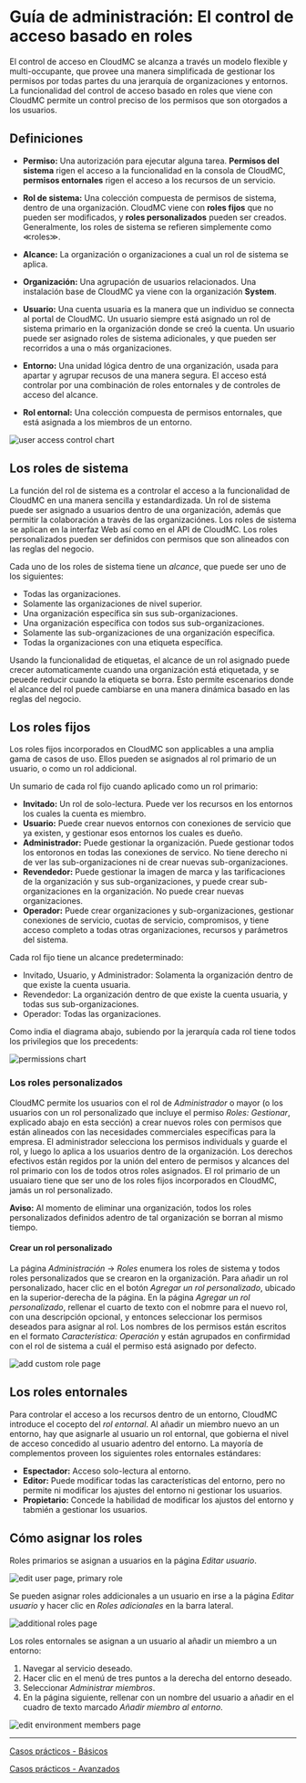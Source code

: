 # Guía de administración: El control de acceso basado en roles

El control de acceso en CloudMC se alcanza a través un modelo flexible y multi-occupante, que provee una manera simplificada de gestionar los permisos por todas partes du una jerarquía de organizaciones y entornos.  La funcionalidad del control de acceso basado en roles que viene con CloudMC permite un control preciso de los permisos que son otorgados a los usuarios.

## Definiciones
- **Permiso:** Una autorización para ejecutar alguna tarea.  **Permisos del sistema** rigen el acceso a la funcionalidad en la consola de CloudMC, **permisos entornales** rigen el acceso a los recursos de un servicio.

- **Rol de sistema:**  Una colección compuesta de permisos de sistema, dentro de una organización.  CloudMC viene con **roles fijos** que no pueden ser modificados, y **roles personalizados** pueden ser creados.  Generalmente, los roles de sistema se refieren simplemente como ≪roles≫.

- **Alcance:** La organización o organizaciones a cual un rol de sistema se aplica.

- **Organización:** Una agrupación de usuarios relacionados.  Una instalación base de CloudMC ya viene con la organización **System**.

- **Usuario:** Una cuenta usuaria es la manera que un individuo se connecta al portal de CloudMC.  Un usuario siempre está asignado un rol de sistema primario en la organización donde se creó la cuenta.  Un usuario puede ser asignado roles de sistema adicionales, y que pueden ser recorridos a una o más organizaciones.

- **Entorno:** Una unidad lógica dentro de una organización, usada para apartar y agrupar recusos de una manera segura.  El acceso está controlar por una combinación de roles entornales y de controles de acceso del alcance.

- **Rol entornal:** Una colección compuesta de permisos entornales, que está asignada a los miembros de un entorno.

![user access control chart](roles_chart-es.png)

## Los roles de sistema
La función del rol de sistema es a controlar el acceso a la funcionalidad de CloudMC en una manera sencilla y estandardizada.  Un rol de sistema puede ser asignado a usuarios dentro de una organización, además que permitir la colaboración a travès de las organizaciónes.  Los roles de sistema se aplican en la interfaz Web así como en el API de CloudMC.  Los roles personalizados pueden ser definidos con permisos que son alineados con las reglas del negocio.

Cada uno de los roles de sistema tiene un *alcance*, que puede ser uno de los siguientes:

- Todas las organizaciones.
- Solamente las organizaciones de nivel superior.
- Una organización específica sin sus sub-organizaciones.
- Una organización específica con todos sus sub-organizaciones.
- Solamente las sub-organizaciones de una organización específica.
- Todas la organizaciones con una etiqueta específica.

Usando la funcionalidad de etiquetas, el alcance de un rol asignado puede crecer automaticamente cuando una organización está etiquetada, y se peuede reducir cuando la etiqueta se borra.  Esto permite escenarios donde el alcance del rol puede cambiarse en una manera dinámica basado en las reglas del negocio.

## Los roles fijos
Los roles fijos incorporados en CloudMC son applicables a una amplia gama de casos de uso.  Ellos pueden se asignados al rol primario de un usuario, o como un rol addicional.

Un sumario de cada rol fijo cuando aplicado como un rol primario:
- **Invitado:**  Un rol de solo-lectura.  Puede ver los recursos en los entornos los cuales la cuenta es miembro.
- **Usuario:**  Puede crear nuevos entornos con conexiones de servicio que ya existen, y gestionar esos entornos los cuales es dueño.
- **Administrador:**  Puede gestionar la organización.  Puede gestionar todos los entoronos en todas las conexiones de servico.  No tiene derecho ni de ver las sub-organizaciones ni de crear nuevas sub-organizaciones.
- **Revendedor:**  Puede gestionar la imagen de marca y las tarificaciones de la organización y sus sub-organizaciones, y puede crear sub-organizaciones en la organización.  No puede crear nuevas organizaciones.
- **Operador:**  Puede crear organizaciones y sub-organizaciones, gestionar conexiones de servicio, cuotas de servicio, compromisos, y tiene acceso completo a todas otras organizaciones, recursos y parámetros del sistema.

Cada rol fijo tiene un alcance predeterminado:
- Invitado, Usuario, y Administrador:  Solamenta la organización dentro de que existe la cuenta usuaria.
- Revendedor:  La organización dentro de que existe la cuenta usuaria, y todas sus sub-organizaciones.
- Operador:  Todas las organizaciones.

Como india el diagrama abajo, subiendo por la jerarquía cada rol tiene todos los privilegios que los precedents:

![permissions chart](permissions-en.png)

### Los roles personalizados

CloudMC permite los usuarios con el rol de *Administrador* o mayor (o los usuarios con un rol personalizado que incluye el permiso *Roles: Gestionar*, explicado abajo en esta sección) a crear nuevos roles con permisos que están alineados con las necesidades commerciales específicas para la empresa.  El administrador selecciona los permisos individuals y guarde el rol, y luego lo aplica a los usuarios dentro de la organización.  Los derechos efectivos están regidos por la unión del entero de permisos y alcances del rol primario con los de todos otros roles asignados.  El rol primario de un usuaiaro tiene que ser uno de los roles fijos incorporados en CloudMC, jamás un rol personalizado.

**Aviso:**  Al momento de eliminar una organización, todos los roles personalizados definidos adentro de tal organización se borran al mismo tiempo.

#### Crear un rol personalizado
La página *Administración* -> *Roles* enumera los roles de sistema y todos roles personalizados que se crearon en la organización.  Para añadir un rol personalizado, hacer clic en el botón *Agregar un rol personalizado*, ubicado en la superior-derecha de la página.  En la página *Agregar un rol personalizado*, rellenar el cuarto de texto con el nobmre para el nuevo rol, con una descripción opcional, y entonces seleccionar los permisos deseados para asignar al rol.  Los nombres de los permisos están escritos en el formato *Característica: Operación* y están agrupados en confirmidad con el rol de sistema a cuál el permiso está asignado por defecto.

![add custom role page](add_custom_role-en.png)

## Los roles entornales
Para controlar el acceso a los recursos dentro de un entorno, CloudMC introduce el cocepto del *rol entornal*.  Al añadir un miembro nuevo an un entorno, hay que asignarle al usuario un rol entornal, que gobierna el nivel de acceso concedido al usuario adentro del entorno.  La mayoría de complementos proveen los siguientes roles entornales estándares:

- **Espectador:**  Acceso solo-lectura al entorno.
- **Editor:**  Puede modificar todas las características del entorno, pero no permite ni modificar los ajustes del entorno ni gestionar los usuarios.
- **Propietario:**  Concede la habilidad de modificar los ajustos del entorno y tabmién a gestionar los usuarios.

## Cómo asignar los roles

Roles primarios se asignan a usuarios en la página *Editar usuario*.

![edit user page, primary role](select_primary_role-en.png)

Se pueden asignar roles addicionales a un usuario en irse a la página *Editar usuario* y hacer clic en *Roles adicionales* en la barra lateral.

![additional roles page](additional_roles-en.png)

Los roles entornales se asignan a un usuario al añadir un miembro a un entorno:
1. Navegar al servicio deseado.
1. Hacer clic en el menú de tres puntos a la derecha del entorno deseado.
1. Seleccionar *Administrar miembros*.
1. En la página siguiente, rellenar con un nombre del usuario a añadir en el cuadro de texto marcado *Añadir miembro al entorno*.

![edit environment members page](list_of_env_roles-en.png)

---
[Casos prácticos - Básicos](use-cases-basic-es.md)

[Casos prácticos - Avanzados](use-cases-advanced-es.md)
